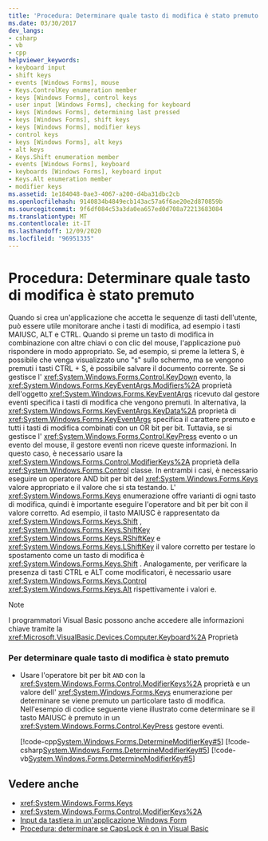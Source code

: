```yaml
---
title: 'Procedura: Determinare quale tasto di modifica è stato premuto'
ms.date: 03/30/2017
dev_langs:
- csharp
- vb
- cpp
helpviewer_keywords:
- keyboard input
- shift keys
- events [Windows Forms], mouse
- Keys.ControlKey enumeration member
- keys [Windows Forms], control keys
- user input [Windows Forms], checking for keyboard
- keys [Windows Forms], determining last pressed
- keys [Windows Forms], shift keys
- keys [Windows Forms], modifier keys
- control keys
- keys [Windows Forms], alt keys
- alt keys
- Keys.Shift enumeration member
- events [Windows Forms], keyboard
- keyboards [Windows Forms], keyboard input
- Keys.Alt enumeration member
- modifier keys
ms.assetid: 1e184048-0ae3-4067-a200-d4ba31dbc2cb
ms.openlocfilehash: 9140834b4849ecb143ac57a6f6ae20e2d870859b
ms.sourcegitcommit: 9f6df084c53a3da0ea657ed0d708a72213683084
ms.translationtype: MT
ms.contentlocale: it-IT
ms.lasthandoff: 12/09/2020
ms.locfileid: "96951335"
---
```

# <a name="how-to-determine-which-modifier-key-was-pressed"></a>Procedura: Determinare quale tasto di modifica è stato premuto

Quando si crea un'applicazione che accetta le sequenze di tasti dell'utente, può essere utile monitorare anche i tasti di modifica, ad esempio i tasti MAIUSC, ALT e CTRL. Quando si preme un tasto di modifica in combinazione con altre chiavi o con clic del mouse, l'applicazione può rispondere in modo appropriato. Se, ad esempio, si preme la lettera S, è possibile che venga visualizzato uno "s" sullo schermo, ma se vengono premuti i tasti CTRL + S, è possibile salvare il documento corrente. Se si gestisce l' <xref:System.Windows.Forms.Control.KeyDown> evento, la <xref:System.Windows.Forms.KeyEventArgs.Modifiers%2A> proprietà dell'oggetto <xref:System.Windows.Forms.KeyEventArgs> ricevuto dal gestore eventi specifica i tasti di modifica che vengono premuti. In alternativa, la <xref:System.Windows.Forms.KeyEventArgs.KeyData%2A> proprietà di <xref:System.Windows.Forms.KeyEventArgs> specifica il carattere premuto e tutti i tasti di modifica combinati con un OR bit per bit. Tuttavia, se si gestisce l' <xref:System.Windows.Forms.Control.KeyPress> evento o un evento del mouse, il gestore eventi non riceve queste informazioni. In questo caso, è necessario usare la <xref:System.Windows.Forms.Control.ModifierKeys%2A> proprietà della <xref:System.Windows.Forms.Control> classe. In entrambi i casi, è necessario eseguire un operatore AND bit per bit del <xref:System.Windows.Forms.Keys> valore appropriato e il valore che si sta testando. L' <xref:System.Windows.Forms.Keys> enumerazione offre varianti di ogni tasto di modifica, quindi è importante eseguire l'operatore and bit per bit con il valore corretto. Ad esempio, il tasto MAIUSC è rappresentato da <xref:System.Windows.Forms.Keys.Shift> , <xref:System.Windows.Forms.Keys.ShiftKey> <xref:System.Windows.Forms.Keys.RShiftKey> e <xref:System.Windows.Forms.Keys.LShiftKey> il valore corretto per testare lo spostamento come un tasto di modifica è <xref:System.Windows.Forms.Keys.Shift> . Analogamente, per verificare la presenza di tasti CTRL e ALT come modificatori, è necessario usare <xref:System.Windows.Forms.Keys.Control> <xref:System.Windows.Forms.Keys.Alt> rispettivamente i valori e.  
  
> [!NOTE]
> I programmatori Visual Basic possono anche accedere alle informazioni chiave tramite la <xref:Microsoft.VisualBasic.Devices.Computer.Keyboard%2A> Proprietà  
  
### <a name="to-determine-which-modifier-key-was-pressed"></a>Per determinare quale tasto di modifica è stato premuto  
  
- Usare l'operatore bit per bit `AND` con la <xref:System.Windows.Forms.Control.ModifierKeys%2A> proprietà e un valore dell' <xref:System.Windows.Forms.Keys> enumerazione per determinare se viene premuto un particolare tasto di modifica. Nell'esempio di codice seguente viene illustrato come determinare se il tasto MAIUSC è premuto in un <xref:System.Windows.Forms.Control.KeyPress> gestore eventi.  
  
     [!code-cpp[System.Windows.Forms.DetermineModifierKey#5](~/samples/snippets/cpp/VS_Snippets_Winforms/System.Windows.Forms.DetermineModifierKey/cpp/form1.cpp#5)]
     [!code-csharp[System.Windows.Forms.DetermineModifierKey#5](~/samples/snippets/csharp/VS_Snippets_Winforms/System.Windows.Forms.DetermineModifierKey/CS/form1.cs#5)]
     [!code-vb[System.Windows.Forms.DetermineModifierKey#5](~/samples/snippets/visualbasic/VS_Snippets_Winforms/System.Windows.Forms.DetermineModifierKey/VB/form1.vb#5)]  
  
## <a name="see-also"></a>Vedere anche

- <xref:System.Windows.Forms.Keys>
- <xref:System.Windows.Forms.Control.ModifierKeys%2A>
- [Input da tastiera in un'applicazione Windows Form](keyboard-input-in-a-windows-forms-application.md)
- [Procedura: determinare se CapsLock è on in Visual Basic](/previous-versions/visualstudio/visual-studio-2010/9c9d1fz9(v=vs.100))
